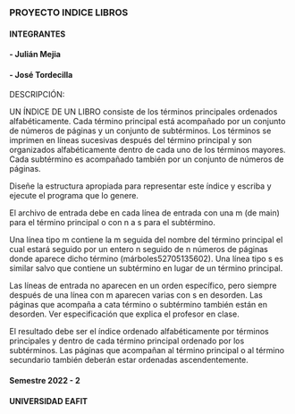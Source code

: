 ### PROYECTO INDICE LIBROS

#### INTEGRANTES

#### - Julián Mejia
#### - José Tordecilla

DESCRIPCIÓN:

UN ÍNDICE DE UN LIBRO consiste de los términos principales ordenados alfabéticamente. Cada término principal está acompañado por un conjunto de números de páginas y un conjunto de subtérminos. Los términos se imprimen en líneas sucesivas después del término principal y son organizados alfabéticamente dentro de cada uno de los términos mayores. Cada subtérmino es acompañado también por un conjunto de números de páginas.

Diseñe la estructura apropiada para representar este índice y escriba y ejecute el programa que lo genere.

El archivo de entrada debe en cada línea de entrada con una m (de main) para el término principal o con n a s para el subtérmino.

Una línea tipo m contiene la m seguida del nombre del término principal el cual estará seguido por un entero n seguido de n números de páginas donde aparece dicho término (márboles52705135602). Una línea tipo s es similar salvo que contiene un subtérmino en lugar de un término principal. 

Las líneas de entrada no aparecen en un orden específico, pero siempre después de una línea con m aparecen varias con s en desorden. Las páginas que acompaña a cata término o subtérmino también están en desorden. Ver especificación que explica el profesor en clase.

El resultado debe ser el índice ordenado alfabéticamente por términos principales y dentro de cada término principal ordenado por los subtérminos. Las páginas que acompañan al término principal o al término secundario también deberán estar ordenadas ascendentemente.


#### Semestre 2022 - 2
#### UNIVERSIDAD EAFIT 